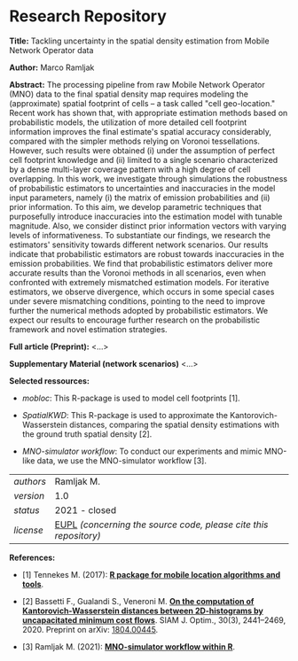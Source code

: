 # Research Repository

**Title:** Tackling uncertainty in the spatial density estimation from Mobile Network Operator data

**Author:** Marco Ramljak

**Abstract:** The processing pipeline from raw Mobile Network Operator (MNO) data to the final spatial density map requires modeling the (approximate) spatial footprint of cells – a task called "cell geo-location." Recent work has shown that, with appropriate estimation methods based on probabilistic models, the utilization of more detailed cell footprint information improves the final estimate's spatial accuracy considerably, compared with the simpler methods relying on Voronoi tessellations. However, such results were obtained (i) under the assumption of perfect cell footprint knowledge and (ii) limited to a single scenario characterized by a dense multi-layer coverage pattern with a high degree of cell overlapping. In this work, we investigate through simulations the robustness of probabilistic estimators to uncertainties and inaccuracies in the model input parameters, namely (i) the matrix of emission probabilities and (ii) prior information. To this aim, we develop parametric techniques that purposefully introduce inaccuracies into the estimation model with tunable magnitude. Also, we consider distinct prior information vectors with varying levels of informativeness. To substantiate our findings, we research the estimators' sensitivity towards different network scenarios. Our results indicate that probabilistic estimators are robust towards inaccuracies in the emission probabilities. We find that probabilistic estimators deliver more accurate results than the Voronoi methods in all scenarios, even when confronted with extremely mismatched estimation models. For iterative estimators, we observe divergence, which occurs in some special cases under severe mismatching conditions, pointing to the need to improve further the numerical methods adopted by probabilistic estimators. We expect our results to encourage further research on the probabilistic framework and novel estimation strategies.

**Full article (Preprint):** <...>

**Supplementary Material (network scenarios)** <...>

**Selected ressources:**

-   *mobloc*: This R-package is used to model cell footprints [1].

-   *SpatialKWD*: This R-package is used to approximate the Kantorovich-Wasserstein distances, comparing the spatial density estimations with the ground truth spatial density [2].

-   *MNO-simulator workflow*: To conduct our experiments and mimic MNO-like data, we use the MNO-simulator workflow [3].

|           |                                                                                                                                                             |
|-----------|-------------------------------------------------------------------------------------------------------------------------------------------------------------|
| *authors* | Ramljak M.                                                                                                                  |
| *version* | 1.0                                                                                                                                                         |
| *status*  | 2021 - closed                                                                                                                                               |
| *license* | [EUPL](https://joinup.ec.europa.eu/sites/default/files/custom-page/attachment/eupl_v1.2_en.pdf) *(concerning the source code, please cite this repository)* |

**References:**

-   [1] Tennekes M. (2017): [**R package for mobile location algorithms and tools**](https://github.com/MobilePhoneESSnetBigData/mobloc).

-   [2] Bassetti F., Gualandi S., Veneroni M. [**On the computation of Kantorovich-Wasserstein distances between 2D-histograms by uncapacitated minimum cost flows**](https://epubs.siam.org/doi/abs/10.1137/19M1261195). SIAM J. Optim., 30(3), 2441–2469, 2020. Preprint on arXiv: [1804.00445](https://arxiv.org/abs/1804.00445).

-   [3] Ramljak M. (2021): [**MNO-simulator workflow within R**](...).

